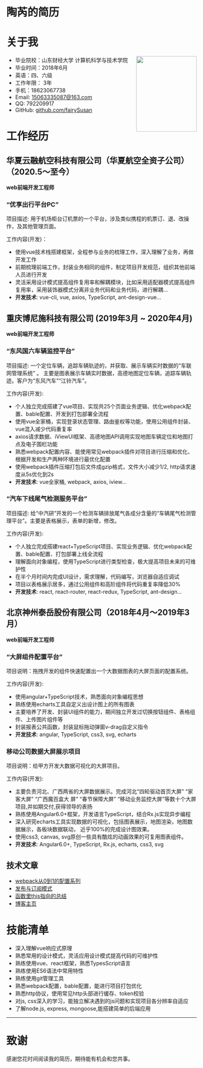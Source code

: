 # 陶芮的简历

# 关于我                                                                    
- 毕业院校：山东财经大学 计算机科学与技术学院 <img src="./me.jpg" style="width:160px;height:200px;float:right;">
- 毕业时间：2018年6月
- 英语：四、六级
- 工作年限： 3年
- 手机：18623067738
- Email: 15063335087@163.com
- QQ: 792209917
- GitHub: <a href="https://github.com/fairySusan">github.com/fairySusan</a>

# 工作经历
## 华夏云融航空科技有限公司（华夏航空全资子公司）（2020.5～至今）
**web前端开发工程师**

### “优享出行平台PC”
项目描述: 用于机场柜台订机票的一个平台，涉及类似携程的机票订、退、改操作，及其他管理页面。

工作内容(开发)：
- 使用vue技术栈搭建框架，全程参与业务的梳理工作，深入理解了业务，再做开发工作
- 前期梳理前端工作，封装业务相同的组件，制定项目开发规范，组织其他前端人员进行开发
- 灵活采用设计模式提高组件复用率和解耦模块，比如采用适配器模式提高组件复用率，采用装饰器模式分离非业务代码和业务代码，进行解耦...
-  **开发技术**: vue-cli, vue, axios, TypeScript, ant-design-vue...

<!-- ### 华夏移动门户（H5 app）
项目描述: 此app是一个钉钉微应用，用于管理华夏航空内部的日常办公、飞行管理的软件。
工作内容(开发):
- 使用vue全家桶搭建该项目，封装常用的公共组件，工具库，接入钉钉api
- 封装下拉刷新上拉加载组件、可拖拽的回到顶部组件、
-  **开发技术**: vue-cli, vue, axios, TypeScript, vant-ui... -->





## 重庆博尼施科技有限公司 (2019年3月 ~ 2020年4月)
**web前端开发工程师**
### “东风国六车辆监控平台”
项目描述: 一个定位车辆，追踪车辆轨迹的，并获取、展示车辆实时数据的“车联网管理系统” 。
主要是图表展示车辆实时数据，高德地图定位车辆，追踪车辆轨迹。客户为“东风汽车”“江铃汽车”。

工作内容(开发):
- 个人独立完成搭建了vue项目、实现共25个页面业务逻辑、优化webpack配置、bable配置、开发到打包部署全流程
- 使用vue全家桶，实现登录状态管理、路由鉴权等功能，使用公用组件封装、vue混入减少代码重复率
- axios请求数据、iViewUI框架、高德地图API调用实现地图车辆定位和地图打点及电子围栏功能
- 熟悉webpack配置内容、能使用常见webpack插件对项目进行压缩和优化、根据开发和生产两种环境进行最优化配置
- 使用webpack插件压缩打包后文件成gzip格式，文件大小减少1/2, http请求速度从5s优化到2s
- **开发技术**: vue全家桶, webpack, axios, iview...


### “汽车下线尾气检测服务平台”
项目描述: 给“中汽研”开发的一个检测车辆排放尾气各成分含量的“车辆尾气检测管理平台”。主要是表格展示，表单的新增，修改。

工作内容(开发):
- 个人独立完成搭建react+TypeScript项目、实现业务逻辑、优化webpack配置、bable配置、打包部署上线全流程
- 理解面向对象编程，使用TypeScript进行类型检查，极大提高项目未来的可维护性
- 在半个月时间内完成UI设计，需求理解，代码编写，浏览器自适应调试
- 项目以表格展示居多，通过公用组件和高阶组件将代码重复率降低30%
- **开发技术**: react, react-router, react-redux, TypeScript, ant-design...

## 北京神州泰岳股份有限公司（2018年4月～2019年3月）
**web前端开发工程师**
### “大屏组件配置平台”
项目说明：拖拽开发的组件快速配置出一个大数据图表的大屏页面的配置系统。

工作内容(开发):
- 使用angular+TypeScript技术，熟悉面向对象编程思想
- 熟练使用echarts工具自定义出设计图上的所有图表
- 主要培养了开发、封装UI组件的能力，期间独立开发过切换按钮组件、表格组件、上传图片组件等
- 封装报表公共函数，封装鼠标拖动弹窗v-drag自定义指令
- **开发技术**: angular, TypeScript, css3, svg, echarts
### 移动公司数据大屏展示项目
项目说明：给甲方开发大数据可视化的大屏项目。

工作内容(开发):
- 主要负责河北、广西两省的大屏数据展示。完成河北“四轮驱动首页大屏” “家客大屏” “广西魔百盒大
  屏” “春节保障大屏” “移动业务监控大屏”等数十个大屏项目,并如期交付,获得领导的表扬
- 熟练使用Angular6.0+框架，开发语言TypeScript，结合Rx.js实现异步编程
- 深入研究echarts工具实现数据的可视化，包括图表展示，地图渲染，地图数据展示，各板块数据联动，
  近乎100%的完成设计图效果。
- 使用css3, canvas, svg原创一些具有酷炫的动画效果的可复用图表组件。
- **开发技术**: Angular6.0+, TypeScript, Rx.js, echarts, css3, svg

## 技术文章
- [webpack从0到1的配置系列](https://blog.csdn.net/weixin_42541498/article/details/96859161)
- [发布与订阅模式](https://blog.csdn.net/weixin_42541498/article/details/81708332)
- [函数里this指向的总结](https://blog.csdn.net/weixin_42541498/article/details/80925406) 
- [博客主页](https://github.com/fairySusan/Blog)

    
    
# 技能清单

- 深入理解vue响应式原理
- 熟悉常用的设计模式，灵活应用设计模式提高代码的可维护性
- 熟练使用vue、react框架，熟悉TypesScript语言
- 熟练使用ES6语法中常用特性
- 熟练使用git管理工具
- 熟悉webpack配置，bable配置，能进行项目打包优化
- 熟悉http协议，使用常见http头部进行缓存、token校验
- 对js, css深入的学习，能独立解决遇到的js问题和实现项目各分辨率自适应
- 了解node.js, express, mongoose,能搭建简单的后端应用
      
---      
# 致谢
感谢您花时间阅读我的简历，期待能有机会和您共事。
